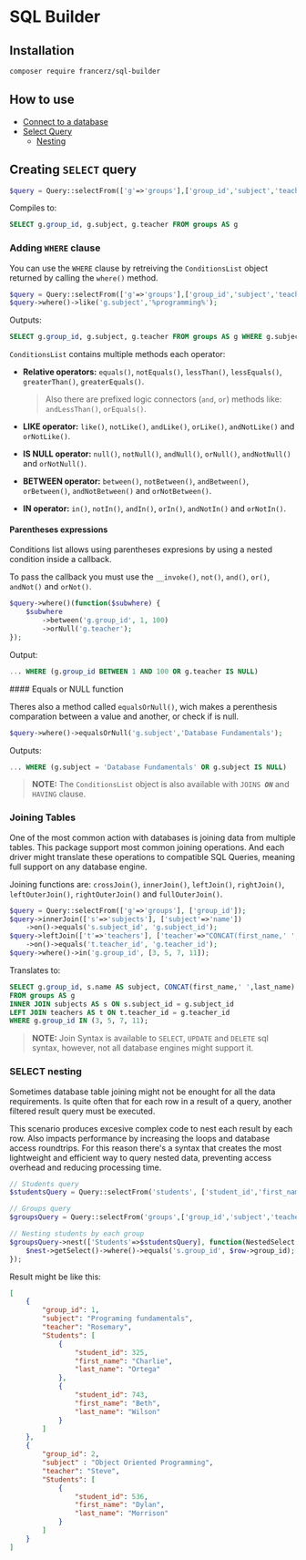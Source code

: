 SQL Builder
=======================================

Installation
---------------------------------------

```bash
composer require francerz/sql-builder
```

How to use
---------------------------------------

- [Connect to a database](doc/Connect.md)
- [Select Query](doc/SelectQuery.md)
  - [Nesting](doc/SelectNesting.md)

## Creating `SELECT` query

```php
$query = Query::selectFrom(['g'=>'groups'],['group_id','subject','teacher']);
```

Compiles to:

```sql
SELECT g.group_id, g.subject, g.teacher FROM groups AS g
```

### Adding `WHERE` clause

You can use the `WHERE` clause by retreiving the `ConditionsList` object
returned by calling the `where()` method.

```php
$query = Query::selectFrom(['g'=>'groups'],['group_id','subject','teacher']);
$query->where()->like('g.subject','%programming%');
```

Outputs:

```sql
SELECT g.group_id, g.subject, g.teacher FROM groups AS g WHERE g.subject LIKE '%programming%'
```

`ConditionsList` contains multiple methods each operator:

- **Relative operators:** `equals()`, `notEquals()`, `lessThan()`, `lessEquals()`, `greaterThan()`, `greaterEquals()`.

  > Also there are prefixed logic connectors (`and`, `or`) methods like: `andLessThan()`, `orEquals()`.

- **LIKE operator:** `like()`, `notLike()`, `andLike()`, `orLike()`, `andNotLike()` and `orNotLike()`.
- **IS NULL operator:** `null()`, `notNull()`, `andNull()`, `orNull()`, `andNotNull()` and `orNotNull()`.
- **BETWEEN operator:** `between()`, `notBetween()`, `andBetween()`, `orBetween()`, `andNotBetween()` and `orNotBetween()`.
- **IN operator:** `in()`, `notIn()`, `andIn()`, `orIn()`, `andNotIn()` and `orNotIn()`.

#### Parentheses expressions

Conditions list allows using parentheses expresions by using a nested condition
inside a callback.

To pass the callback you must use the `__invoke()`, `not()`, `and()`, `or()`, `andNot()` and `orNot()`.

```php
$query->where()(function($subwhere) {
    $subwhere
        ->between('g.group_id', 1, 100)
        ->orNull('g.teacher');
});
```

Output:

```sql
... WHERE (g.group_id BETWEEN 1 AND 100 OR g.teacher IS NULL)
```

#### Equals or NULL function

Theres also a method called `equalsOrNull()`, wich makes a perenthesis comparation
between a value and another, or check if is null.

```php
$query->where()->equalsOrNull('g.subject','Database Fundamentals');
```

Outputs:
```sql
... WHERE (g.subject = 'Database Fundamentals' OR g.subject IS NULL)
```

> **NOTE:**
> The `ConditionsList` object is also available with `JOINS `***`ON`***
> and `HAVING` clause.

### Joining Tables

One of the most common action with databases is joining data from multiple tables.
This package support most common joining operations. And each driver might translate
these operations to compatible SQL Queries, meaning full support on any database
engine.

Joining functions are: `crossJoin()`, `innerJoin()`, `leftJoin()`, `rightJoin()`, `leftOuterJoin()`, `rightOuterJoin()` and `fullOuterJoin()`.

```php
$query = Query::selectFrom(['g'=>'groups'], ['group_id']);
$query->innerJoin(['s'=>'subjects'], ['subject'=>'name'])
    ->on()->equals('s.subject_id', 'g.subject_id');
$query->leftJoin(['t'=>'teachers'], ['teacher'=>"CONCAT(first_name,' ',last_name)"])
    ->on()->equals('t.teacher_id', 'g.teacher_id');
$query->where()->in('g.group_id', [3, 5, 7, 11]);
```

Translates to:
```sql
SELECT g.group_id, s.name AS subject, CONCAT(first_name,' ',last_name) AS teacher
FROM groups AS g
INNER JOIN subjects AS s ON s.subject_id = g.subject_id
LEFT JOIN teachers AS t ON t.teacher_id = g.teacher_id
WHERE g.group_id IN (3, 5, 7, 11);
```

> **NOTE:**
> Join Syntax is available to `SELECT`, `UPDATE` and `DELETE` sql syntax,
> however, not all database engines might support it.

### SELECT nesting

Sometimes database table joining might not be enought for all the data requirements.
Is quite often that for each row in a result of a query, another filtered result
query must be executed.

This scenario produces excesive complex code to nest each result by each row.
Also impacts performance by increasing the loops and database access roundtrips.
For this reason there's a syntax that creates the most lightweight and efficient
way to query nested data, preventing access overhead and reducing processing time.

```php
// Students query
$studentsQuery = Query::selectFrom('students', ['student_id','first_name', 'last_name']);

// Groups query
$groupsQuery = Query::selectFrom('groups',['group_id','subject','teacher']);

// Nesting students by each group
$groupsQuery->nest(['Students'=>$studentsQuery], function(NestedSelect $nest, RowProxy $row) {
    $nest->getSelect()->where()->equals('s.group_id', $row->group_id);
});
```

Result might be like this:
```json
[
    {
        "group_id": 1,
        "subject": "Programing fundamentals",
        "teacher": "Rosemary",
        "Students": [
            {
                "student_id": 325,
                "first_name": "Charlie",
                "last_name": "Ortega"
            },
            {
                "student_id": 743,
                "first_name": "Beth",
                "last_name": "Wilson"
            }
        ]
    },
    {
        "group_id": 2,
        "subject" : "Object Oriented Programming",
        "teacher": "Steve",
        "Students": [
            {
                "student_id": 536,
                "first_name": "Dylan",
                "last_name": "Morrison"
            }
        ]
    }
]
```
